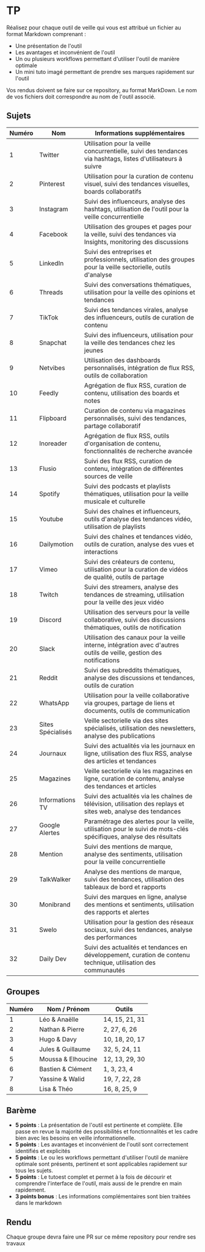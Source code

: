 # TP

Réalisez pour chaque outil de veille qui vous est attribué un fichier au format Markdown comprenant : 

- Une présentation de l'outil
- Les avantages et inconvénient de l'outil
- Un ou plusieurs workflows permettant d'utiliser l'outil de manière optimale
- Un mini tuto imagé permettant de prendre ses marques rapidement sur l'outil

Vos rendus doivent se faire sur ce repository, au format MarkDown. Le nom de vos fichiers doit correspondre au nom de l'outil associé.


## Sujets

| Numéro | Nom              | Informations supplémentaires                                                                                      |
|--------|------------------|--------------------------------------------------------------------------------------------------------------------|
| 1      | Twitter          | Utilisation pour la veille concurrentielle, suivi des tendances via hashtags, listes d'utilisateurs à suivre       |
| 2      | Pinterest        | Utilisation pour la curation de contenu visuel, suivi des tendances visuelles, boards collaboratifs                |
| 3      | Instagram        | Suivi des influenceurs, analyse des hashtags, utilisation de l'outil pour la veille concurrentielle                |
| 4      | Facebook         | Utilisation des groupes et pages pour la veille, suivi des tendances via Insights, monitoring des discussions      |
| 5      | LinkedIn         | Suivi des entreprises et professionnels, utilisation des groupes pour la veille sectorielle, outils d'analyse      |
| 6      | Threads          | Suivi des conversations thématiques, utilisation pour la veille des opinions et tendances                          |
| 7      | TikTok           | Suivi des tendances virales, analyse des influenceurs, outils de curation de contenu                               |
| 8      | Snapchat         | Suivi des influenceurs, utilisation pour la veille des tendances chez les jeunes                                   |
| 9      | Netvibes         | Utilisation des dashboards personnalisés, intégration de flux RSS, outils de collaboration                         |
| 10     | Feedly           | Agrégation de flux RSS, curation de contenu, utilisation des boards et notes                                       |
| 11     | Flipboard        | Curation de contenu via magazines personnalisés, suivi des tendances, partage collaboratif                        |
| 12     | Inoreader        | Agrégation de flux RSS, outils d'organisation de contenu, fonctionnalités de recherche avancée                      |
| 13     | Flusio           | Suivi des flux RSS, curation de contenu, intégration de différentes sources de veille                              |
| 14     | Spotify          | Suivi des podcasts et playlists thématiques, utilisation pour la veille musicale et culturelle                     |
| 15     | Youtube          | Suivi des chaînes et influenceurs, outils d'analyse des tendances vidéo, utilisation de playlists                  |
| 16     | Dailymotion      | Suivi des chaînes et tendances vidéo, outils de curation, analyse des vues et interactions                         |
| 17     | Vimeo            | Suivi des créateurs de contenu, utilisation pour la curation de vidéos de qualité, outils de partage               |
| 18     | Twitch           | Suivi des streamers, analyse des tendances de streaming, utilisation pour la veille des jeux vidéo                 |
| 19     | Discord          | Utilisation des serveurs pour la veille collaborative, suivi des discussions thématiques, outils de notification   |
| 20     | Slack            | Utilisation des canaux pour la veille interne, intégration avec d'autres outils de veille, gestion des notifications |
| 21     | Reddit           | Suivi des subreddits thématiques, analyse des discussions et tendances, outils de curation                         |
| 22     | WhatsApp         | Utilisation pour la veille collaborative via groupes, partage de liens et documents, outils de communication       |
| 23     | Sites Spécialisés | Veille sectorielle via des sites spécialisés, utilisation des newsletters, analyse des publications                |
| 24     | Journaux         | Suivi des actualités via les journaux en ligne, utilisation des flux RSS, analyse des articles et tendances        |
| 25     | Magazines        | Veille sectorielle via les magazines en ligne, curation de contenu, analyse des tendances et articles              |
| 26     | Informations TV  | Suivi des actualités via les chaînes de télévision, utilisation des replays et sites web, analyse des tendances    |
| 27     | Google Alertes   | Paramétrage des alertes pour la veille, utilisation pour le suivi de mots-clés spécifiques, analyse des résultats   |
| 28     | Mention          | Suivi des mentions de marque, analyse des sentiments, utilisation pour la veille concurrentielle                   |
| 29     | TalkWalker       | Analyse des mentions de marque, suivi des tendances, utilisation des tableaux de bord et rapports                  |
| 30     | Monibrand        | Suivi des marques en ligne, analyse des mentions et sentiments, utilisation des rapports et alertes                |
| 31     | Swelo            | Utilisation pour la gestion des réseaux sociaux, suivi des tendances, analyse des performances                    |
| 32     | Daily Dev        | Suivi des actualités et tendances en développement, curation de contenu technique, utilisation des communautés     |

## Groupes

| Numéro | Nom / Prénom | Outils |
| --- | --- | --- |
| 1 | Léo & Anaëlle | 14, 15, 21, 31 |
| 2 | Nathan & Pierre | 2, 27, 6, 26 |
| 3 | Hugo & Davy | 10, 18, 20, 17 |
| 4 | Jules & Guillaume | 32, 5, 24, 11 |
| 5 | Moussa & Elhoucine | 12, 13, 29, 30 |
| 6 | Bastien & Clément | 1, 3, 23, 4 |
| 7 | Yassine & Walid | 19, 7, 22, 28 |
| 8 | Lisa & Théo | 16, 8, 25, 9 |

## Barème

- **5 points** : La présentation de l'outil est pertinente et complète. Elle passe en revue la majorité des possibilités et fonctionnalités et les cadre bien avec les besoins en veille informationnelle.
- **5 points** : Les avantages et inconvénient de l'outil sont correctement identifiés et explicités
- **5 points** : Le ou les workflows permettant d'utiliser l'outil de manière optimale sont présents, pertinent et sont applicables rapidement sur tous les sujets.
- **5 points** : Le tutoest complet et permet à la fois de décourir et comprendre l'interface de l'outil, mais aussi de le prendre en main rapidement.
- **3 points bonus** : Les informations complémentaires sont bien traitées dans le markdown

## Rendu

Chaque groupe devra faire une PR sur ce même repository pour rendre ses travaux
